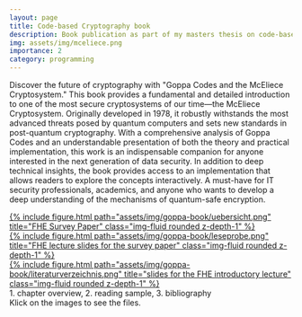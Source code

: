 ```yaml
---
layout: page
title: Code-based Cryptography book
description: Book publication as part of my masters thesis on code-based cryptography.
img: assets/img/mceliece.png
importance: 2
category: programming
---
```


Discover the future of cryptography with "Goppa Codes and the McEliece Cryptosystem." This book provides a fundamental and detailed introduction to one of the most secure cryptosystems of our time—the McEliece Cryptosystem. Originally developed in 1978, it robustly withstands the most advanced threats posed by quantum computers and sets new standards in post-quantum cryptography. With a comprehensive analysis of Goppa Codes and an understandable presentation of both the theory and practical implementation, this work is an indispensable companion for anyone interested in the next generation of data security. In addition to deep technical insights, the book provides access to an implementation that allows readers to explore the concepts interactively. A must-have for IT security professionals, academics, and anyone who wants to develop a deep understanding of the mechanisms of quantum-safe encryption.


<div class="row">
    <div class="col-sm mt-3 mt-md-0">
        <a href="/assets/pdf/goppa-book/uebersicht.pdf">
            {% include figure.html path="assets/img/goppa-book/uebersicht.png" title="FHE Survey Paper" class="img-fluid rounded z-depth-1" %}
        </a>
    </div>
    <div class="col-sm mt-3 mt-md-0">
        <a href="/assets/pdf/goppa-book/leseprobe.pdf">
            {% include figure.html path="assets/img/goppa-book/leseprobe.png" title="FHE lecture slides for the survey paper" class="img-fluid rounded z-depth-1" %}
        </a>
    </div>
    <div class="col-sm mt-3 mt-md-0">
        <a href="/assets/pdf/goppa-book/literaturverzeichnis.pdf">
            {% include figure.html path="assets/img/goppa-book/literaturverzeichnis.png" title="slides for the FHE introductory lecture" class="img-fluid rounded z-depth-1" %}
        </a>
    </div>
</div>
<div class="caption">
1. chapter overview, 
2. reading sample, 
3. bibliography<br>
Klick on the images to see the files.
</div>
